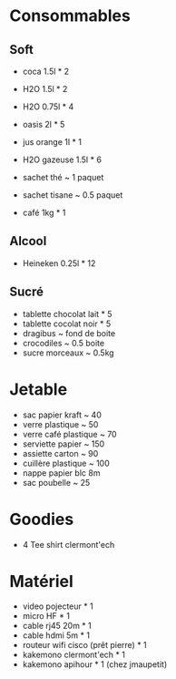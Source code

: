 # Consommables

## Soft

- coca 1.5l * 2
- H2O 1.5l * 2
- H2O 0.75l * 4
- oasis 2l * 5
- jus orange 1l * 1
- H2O gazeuse 1.5l * 6

- sachet thé ~ 1 paquet
- sachet tisane ~ 0.5 paquet
- café 1kg * 1

## Alcool

- Heineken 0.25l * 12

## Sucré

- tablette chocolat lait * 5
- tablette cocolat noir * 5
- dragibus ~ fond de boite
- crocodiles ~ 0.5 boite
- sucre morceaux  ~ 0.5kg

# Jetable

- sac papier kraft ~ 40
- verre plastique ~ 50
- verre café plastique ~ 70
- serviette papier ~ 150
- assiette carton ~ 90
- cuillère plastique ~ 100
- nappe papier blc 8m 
- sac poubelle ~ 25

# Goodies

- 4 Tee shirt clermont'ech

# Matériel

- video pojecteur * 1
- micro HF * 1
- cable rj45 20m * 1
- cable hdmi 5m * 1
- routeur wifi cisco (prêt pierre) * 1
- kakemono clermont'ech * 1
- kakemono apihour * 1 (chez jmaupetit)

